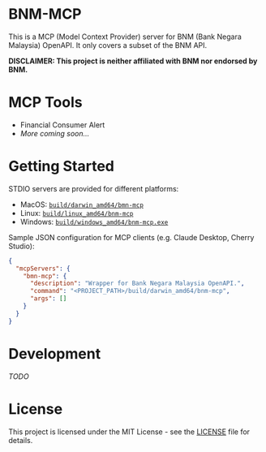 # BNM-MCP

This is a MCP (Model Context Provider) server for BNM (Bank Negara Malaysia) OpenAPI. It only covers a subset of the BNM API.

**DISCLAIMER: This project is neither affiliated with BNM nor endorsed by BNM.**

# MCP Tools

- Financial Consumer Alert
- *More coming soon...*

# Getting Started

STDIO servers are provided for different platforms:
- MacOS: [`build/darwin_amd64/bmn-mcp`](build/darwin_arm64/bnm-mcp)
- Linux: [`build/linux_amd64/bnm-mcp`](build/linux_amd64/bnm-mcp)
- Windows: [`build/windows_amd64/bnm-mcp.exe`](build/windows_amd64/bnm-mcp.exe)

Sample JSON configuration for MCP clients (e.g. Claude Desktop, Cherry Studio):
```json
{
  "mcpServers": {
    "bmn-mcp": {
      "description": "Wrapper for Bank Negara Malaysia OpenAPI.",
      "command": "<PROJECT_PATH>/build/darwin_amd64/bnm-mcp",
      "args": []
    }
  }
}
```

# Development

*TODO*

# License

This project is licensed under the MIT License - see the [LICENSE](LICENSE) file for details.
